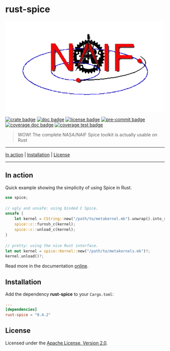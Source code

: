 # rust-spice

[![logo image]][crate link]

[![crate badge]][crate link]
[![doc badge]][doc link]
[![license badge]][license link]
[![pre-commit badge]][pre-commit link]
[![coverage doc badge]][coverage doc link]
[![coverage test badge]][coverage test link]

> WOW! The complete NASA/NAIF Spice toolkit is actually usable on Rust

---

[In action](#in-action) |
[Installation](#installation) |
[License](#license)

---

## In action

Quick example showing the simplicity of using Spice in Rust.

```rust
use spice;

// ugly and unsafe: using binded C Spice.
unsafe {
    let kernel = CString::new("/path/to/metakernel.mk").unwrap().into_raw();
    spice::c::furnsh_c(kernel);
    spice::c::unload_c(kernel);
}

// pretty: using the nice Rust interface.
let mut kernel = spice::Kernel::new("/path/to/metakernels.mk")?;
kernel.unload()?;
```

Read more in the documentation [online][doc link].

## Installation

Add the dependency **rust-spice** to your `Cargo.toml`:

```toml
...
[dependencies]
rust-spice = "0.4.2"
```

## License

Licensed under the [Apache License, Version 2.0][license link].

[repository link]: https://github.com/GregoireHENRY/rust-spice
[logo image]: https://github.com/GregoireHENRY/rust-spice/blob/main/rsc/img/rust-spice-logo.png
[crate link]: https://crates.io/crates/rust-spice
[crate badge]: https://meritbadge.herokuapp.com/rust-spice?style=flat-square
[doc link]: https://docs.rs/rust-spice
[doc badge]: https://docs.rs/rust-spice/badge.svg
[license link]: https://github.com/GregoireHENRY/rust-spice/blob/main/LICENSE
[license badge]: https://img.shields.io/badge/License-Apache%202.0-blue.svg
[pre-commit link]: https://pre-commit.com
[pre-commit badge]: https://img.shields.io/badge/pre--commit-enabled-brightgreen?logo=pre-commit&logoColor=white
[coverage doc badge]: https://img.shields.io/badge/Documentation-100%25-brightgreen
[coverage doc link]: https://docs.rs/crate/rust-spice
[coverage test badge]: https://img.shields.io/badge/Tests-90%25-green
[coverage test link]: https://docs.rs/crate/rust-spice
